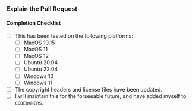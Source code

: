### Explain the Pull Request
<!-- Describe the PR in as much detail as possible. If possible include example images, videos and documents, and explain why it is necessary. If this is related to a discussion or issue, please also link them. -->

#### Completion Checklist
<!-- Check all items that apply. Don't lie here, we'll know the moment we verify this. -->
- [ ] This has been tested on the following platforms: <!-- REQUIRED (at least one) -->
  - [ ] MacOS 10.15
  - [ ] MacOS 11
  - [ ] MacOS 12
  - [ ] Ubuntu 20.04
  - [ ] Ubuntu 22.04
  - [ ] Windows 10
  - [ ] Windows 11
- [ ] The copyright headers and license files have been updated. <!-- REQUIRED -->
- [ ] I will maintain this for the forseeable future, and have added myself to `CODEOWNERS`. <!-- REQUIRED for content or feature additions -->
